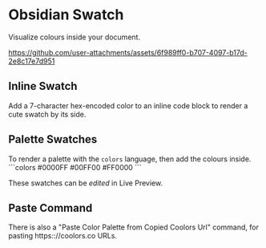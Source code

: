 # Obsidian Swatch

Visualize colours inside your document.

https://github.com/user-attachments/assets/6f989ff0-b707-4097-b17d-2e8c17e7d951

## Inline Swatch
Add a 7-character hex-encoded color to an inline code block to render a cute swatch by its side.

## Palette Swatches
To render a palette with the `colors` language, then add the colours inside.
\`\`\`colors
#0000FF 
#00FF00 
#FF0000 
\`\`\`

These swatches can be _edited_ in Live Preview.

## Paste Command
There is also a "Paste Color Palette from Copied Coolors Url" command, for pasting https:://coolors.co URLs.
